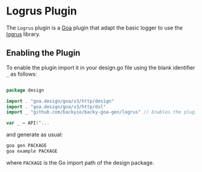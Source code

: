 # Logrus Plugin

The `Logrus` plugin is a [Goa](https://github.com/goadesign/goa/tree/v3) plugin
that adapt the basic logger to use the [logrus](https://github.com/sirupsen/logrus) library.

## Enabling the Plugin

To enable the plugin import it in your design.go file using the blank identifier `_` as follows:

```go

package design

import . "goa.design/goa/v3/http/design"
import . "goa.design/goa/v3/http/dsl"
import _ "github.com/backyio/backy-goa-gen/logrus" // Enables the plugin

var _ = API("...

```

and generate as usual:

```bash
goa gen PACKAGE
goa example PACKAGE
```

where `PACKAGE` is the Go import path of the design package.
